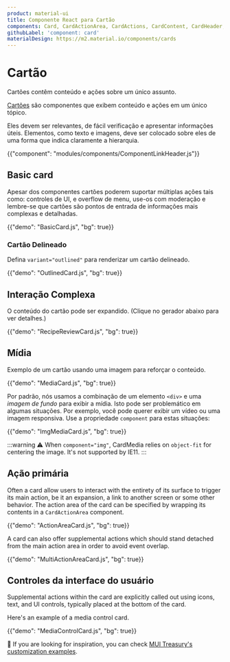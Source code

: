 ```yaml
---
product: material-ui
title: Componente React para Cartão
components: Card, CardActionArea, CardActions, CardContent, CardHeader, CardMedia, Collapse, Paper
githubLabel: 'component: card'
materialDesign: https://m2.material.io/components/cards
---
```


# Cartão

<p class="description">Cartões contêm conteúdo e ações sobre um único assunto.</p>

[Cartões](https://m2.material.io/components/cards) são componentes que exibem conteúdo e ações em um único tópico.

Eles devem ser relevantes, de fácil verificação e apresentar informações úteis. Elementos, como texto e imagens, deve ser colocado sobre eles de uma forma que indica claramente a hierarquia.

{{"component": "modules/components/ComponentLinkHeader.js"}}

## Basic card

Apesar dos componentes cartões poderem suportar múltiplas ações tais como: controles de UI, e overflow de menu, use-os com moderação e lembre-se que cartões são pontos de entrada de informações mais complexas e detalhadas.

{{"demo": "BasicCard.js", "bg": true}}

### Cartão Delineado

Defina `variant="outlined"` para renderizar um cartão delineado.

{{"demo": "OutlinedCard.js", "bg": true}}

## Interação Complexa

O conteúdo do cartão pode ser expandido. (Clique no gerador abaixo para ver detalhes.)

{{"demo": "RecipeReviewCard.js", "bg": true}}

## Mídia

Exemplo de um cartão usando uma imagem para reforçar o conteúdo.

{{"demo": "MediaCard.js", "bg": true}}

Por padrão, nós usamos a combinação de um elemento `<div>` e uma _imagem de fundo_ para exibir a mídia. Isto pode ser problemático em algumas situações. Por exemplo, você pode querer exibir um vídeo ou uma imagem responsiva. Use a propriedade `component` para estas situações:

{{"demo": "ImgMediaCard.js", "bg": true}}

:::warning
⚠️ When `component="img"`, CardMedia relies on `object-fit` for centering the image. It's not supported by IE11.
:::

## Ação primária

Often a card allow users to interact with the entirety of its surface to trigger its main action, be it an expansion, a link to another screen or some other behavior. The action area of the card can be specified by wrapping its contents in a `CardActionArea` component.

{{"demo": "ActionAreaCard.js", "bg": true}}

A card can also offer supplemental actions which should stand detached from the main action area in order to avoid event overlap.

{{"demo": "MultiActionAreaCard.js", "bg": true}}

## Controles da interface do usuário

Supplemental actions within the card are explicitly called out using icons, text, and UI controls, typically placed at the bottom of the card.

Here's an example of a media control card.

{{"demo": "MediaControlCard.js", "bg": true}}

🎨 If you are looking for inspiration, you can check [MUI Treasury's customization examples](https://mui-treasury.com/components/card/).
